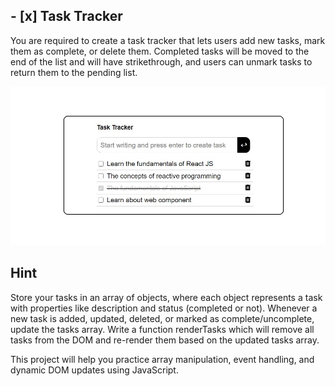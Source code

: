 ## - [x] Task Tracker 

You are required to create a task tracker that lets users add new tasks, mark them as complete, or delete them. Completed tasks will be moved to the end of the list and will have strikethrough, and users can unmark tasks to return them to the pending list.

![Task Tracker](assets/img/task-traker-image.jpg)

## Hint

Store your tasks in an array of objects, where each object represents a task with properties like description and status (completed or not). Whenever a new task is added, updated, deleted, or marked as complete/uncomplete, update the tasks array. Write a function renderTasks which will remove all tasks from the DOM and re-render them based on the updated tasks array.

This project will help you practice array manipulation, event handling, and dynamic DOM updates using JavaScript.


